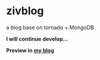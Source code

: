 # zivblog
a blog base on tornado + MongoDB

**I will continue develop...**

**Preview in [my blog](http://blog.zivsu.com)**
